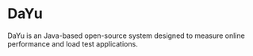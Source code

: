 # DaYu
DaYu is an Java-based open-source system designed to measure online performance and load test applications.
